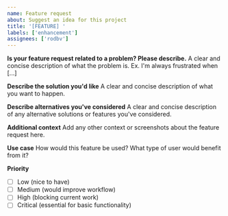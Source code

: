 ```yaml
---
name: Feature request
about: Suggest an idea for this project
title: '[FEATURE] '
labels: ['enhancement']
assignees: ['rodbv']
---
```


**Is your feature request related to a problem? Please describe.**
A clear and concise description of what the problem is. Ex. I'm always frustrated when [...]

**Describe the solution you'd like**
A clear and concise description of what you want to happen.

**Describe alternatives you've considered**
A clear and concise description of any alternative solutions or features you've considered.

**Additional context**
Add any other context or screenshots about the feature request here.

**Use case**
How would this feature be used? What type of user would benefit from it?

**Priority**
- [ ] Low (nice to have)
- [ ] Medium (would improve workflow)
- [ ] High (blocking current work)
- [ ] Critical (essential for basic functionality)
